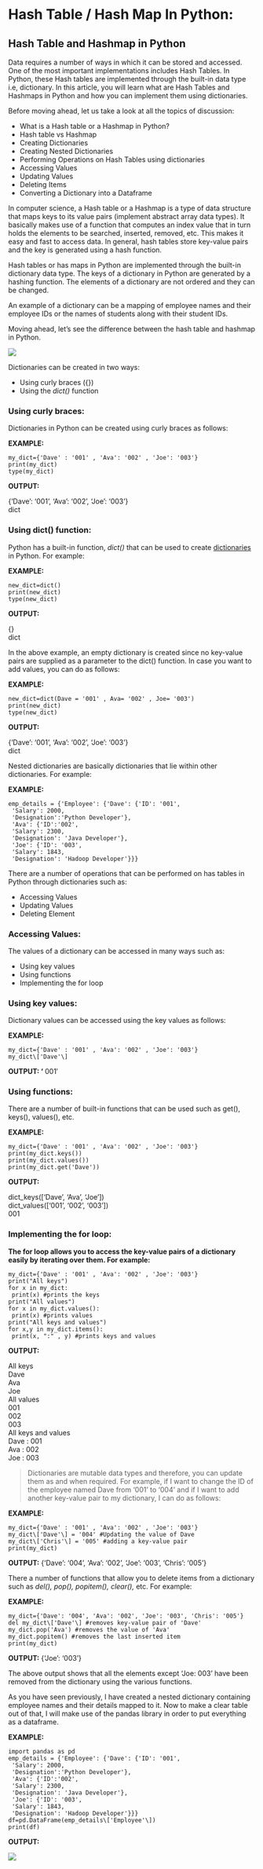 # Hash Table / Hash Map In Python:

## Hash Table and Hashmap in Python

Data requires a number of ways in which it can be stored and accessed. One of the most important implementations includes Hash Tables. In Python, these Hash tables are implemented through the built-in data type i.e, dictionary. In this article, you will learn what are Hash Tables and Hashmaps in Python and how you can implement them using dictionaries.

Before moving ahead, let us take a look at all the topics of discussion:

- What is a Hash table or a Hashmap in Python?
- Hash table vs Hashmap
- Creating Dictionaries
- Creating Nested Dictionaries
- Performing Operations on Hash Tables using dictionaries
- Accessing Values
- Updating Values
- Deleting Items
- Converting a Dictionary into a Dataframe

In computer science, a Hash table or a Hashmap is a type of data structure that maps keys to its value pairs (implement abstract array data types). It basically makes use of a function that computes an index value that in turn holds the elements to be searched, inserted, removed, etc. This makes it easy and fast to access data. In general, hash tables store key-value pairs and the key is generated using a hash function.

Hash tables or has maps in Python are implemented through the built-in dictionary data type. The keys of a dictionary in Python are generated by a hashing function. The elements of a dictionary are not ordered and they can be changed.

An example of a dictionary can be a mapping of employee names and their employee IDs or the names of students along with their student IDs.

Moving ahead, let’s see the difference between the hash table and hashmap in Python.

![](https://miro.medium.com/max/1400/1*mUKDOooYtIfHfWNC1d2yVQ.png)

Dictionaries can be created in two ways:

- Using curly braces ({})
- Using the _dict()_ function

### Using curly braces:

Dictionaries in Python can be created using curly braces as follows:

**EXAMPLE:**

    my_dict={'Dave' : '001' , 'Ava': '002' , 'Joe': '003'}
    print(my_dict)
    type(my_dict)

**OUTPUT:**

{‘Dave’: ‘001’, ‘Ava’: ‘002’, ‘Joe’: ‘003’}  
dict

### Using dict() function:

Python has a built-in function, _dict()_ that can be used to create [dictionaries](https://www.edureka.co/blog/sort-dictionary-by-value-in-python/) in Python. For example:

**EXAMPLE:**

    new_dict=dict()
    print(new_dict)
    type(new_dict)

**OUTPUT:**

{}  
dict

In the above example, an empty dictionary is created since no key-value pairs are supplied as a parameter to the dict() function. In case you want to add values, you can do as follows:

**EXAMPLE:**

    new_dict=dict(Dave = '001' , Ava= '002' , Joe= '003')
    print(new_dict)
    type(new_dict)

**OUTPUT:**

{‘Dave’: ‘001’, ‘Ava’: ‘002’, ‘Joe’: ‘003’}  
dict

Nested dictionaries are basically dictionaries that lie within other dictionaries. For example:

**EXAMPLE:**

    emp_details = {'Employee': {'Dave': {'ID': '001',
     'Salary': 2000,
     'Designation':'Python Developer'},
     'Ava': {'ID':'002',
     'Salary': 2300,
     'Designation': 'Java Developer'},
     'Joe': {'ID': '003',
     'Salary': 1843,
     'Designation': 'Hadoop Developer'}}}

There are a number of operations that can be performed on has tables in Python through dictionaries such as:

- Accessing Values
- Updating Values
- Deleting Element

### Accessing Values:

The values of a dictionary can be accessed in many ways such as:

- Using key values
- Using functions
- Implementing the for loop

### Using key values:

Dictionary values can be accessed using the key values as follows:

**EXAMPLE:**

    my_dict={'Dave' : '001' , 'Ava': '002' , 'Joe': '003'}
    my_dict\['Dave'\]

**OUTPUT: ‘** 001′

### Using functions:

There are a number of built-in functions that can be used such as get(), keys(), values(), etc.

**EXAMPLE:**

    my_dict={'Dave' : '001' , 'Ava': '002' , 'Joe': '003'}
    print(my_dict.keys())
    print(my_dict.values())
    print(my_dict.get('Dave'))

**OUTPUT:**

dict_keys(\[‘Dave’, ‘Ava’, ‘Joe’\])  
dict_values(\[‘001’, ‘002’, ‘003’\])  
001

### Implementing the for loop:

**The for loop allows you to access the key-value pairs of a dictionary easily by iterating over them. For example:**

    my_dict={'Dave' : '001' , 'Ava': '002' , 'Joe': '003'}
    print("All keys")
    for x in my_dict:
     print(x) #prints the keys
    print("All values")
    for x in my_dict.values():
     print(x) #prints values
    print("All keys and values")
    for x,y in my_dict.items():
     print(x, ":" , y) #prints keys and values

**OUTPUT:**

All keys  
Dave  
Ava  
Joe  
All values  
001  
002  
003  
All keys and values  
Dave : 001  
Ava : 002  
Joe : 003

> Dictionaries are mutable data types and therefore, you can update them as and when required. For example, if I want to change the ID of the employee named Dave from ‘001’ to ‘004’ and if I want to add another key-value pair to my dictionary, I can do as follows:

**EXAMPLE:**

    my_dict={'Dave' : '001' , 'Ava': '002' , 'Joe': '003'}
    my_dict\['Dave'\] = '004' #Updating the value of Dave
    my_dict\['Chris'\] = '005' #adding a key-value pair
    print(my_dict)

**OUTPUT:** {‘Dave’: ‘004’, ‘Ava’: ‘002’, ‘Joe’: ‘003’, ‘Chris’: ‘005’}

There a number of functions that allow you to delete items from a dictionary such as _del(), pop(), popitem(), clear(),_ etc. For example:

**EXAMPLE:**

    my_dict={'Dave': '004', 'Ava': '002', 'Joe': '003', 'Chris': '005'}
    del my_dict\['Dave'\] #removes key-value pair of 'Dave'
    my_dict.pop('Ava') #removes the value of 'Ava'
    my_dict.popitem() #removes the last inserted item
    print(my_dict)

**OUTPUT:** {‘Joe’: ‘003’}

The above output shows that all the elements except ‘Joe: 003’ have been removed from the dictionary using the various functions.

As you have seen previously, I have created a nested dictionary containing employee names and their details mapped to it. Now to make a clear table out of that, I will make use of the pandas library in order to put everything as a dataframe.

**EXAMPLE:**

    import pandas as pd
    emp_details = {'Employee': {'Dave': {'ID': '001',
     'Salary': 2000,
     'Designation':'Python Developer'},
     'Ava': {'ID':'002',
     'Salary': 2300,
     'Designation': 'Java Developer'},
     'Joe': {'ID': '003',
     'Salary': 1843,
     'Designation': 'Hadoop Developer'}}}
    df=pd.DataFrame(emp_details\['Employee'\])
    print(df)

**OUTPUT:**

![](https://miro.medium.com/max/1320/1*it6P3nXxkJLE5kckWPMkOg.png)
